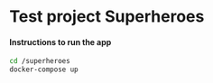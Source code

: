 # Test project Superheroes

#### Instructions to run the app
```bash
cd /superheroes  
docker-compose up 
```

